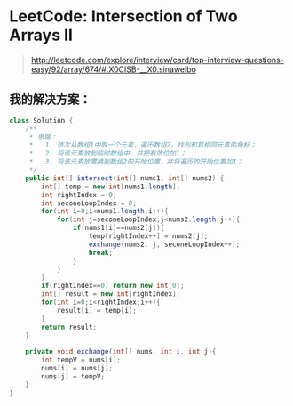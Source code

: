 # LeetCode: Intersection of Two Arrays II

> http://leetcode.com/explore/interview/card/top-interview-questions-easy/92/array/674/#.X0CISB-__X0.sinaweibo

## 我的解决方案：

```java
class Solution {
    /**
     * 思路： 
     *   1. 依次从数组1中取一个元素，遍历数组2，找到和其相同元素的角标；
     *   2. 将该元素放到临时数组中，并把有效位加1；
     *   3. 将该元素放置换到数组2的开始位置，并将遍历的开始位置加1；
     */
    public int[] intersect(int[] nums1, int[] nums2) {
        int[] temp = new int[nums1.length];
        int rightIndex = 0;
        int seconeLoopIndex = 0;
        for(int i=0;i<nums1.length;i++){
            for(int j=seconeLoopIndex;j<nums2.length;j++){
                if(nums1[i]==nums2[j]){
                    temp[rightIndex++] = nums2[j];
                    exchange(nums2, j, seconeLoopIndex++);
                    break;
                }
            }
        }
        if(rightIndex==0) return new int[0];
        int[] result = new int[rightIndex];
        for(int i=0;i<rightIndex;i++){
            result[i] = temp[i];
        }
        return result;
    }
    
    private void exchange(int[] nums, int i, int j){
        int tempV = nums[i];
        nums[i] = nums[j];
        nums[j] = tempV;
    }
}
```


